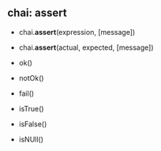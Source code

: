 ##  chai: assert

* chai.<b class="imp">assert</b>(expression, [message])
* chai.<b class="imp">assert</b>(actual, expected, [message])


* ok()
* notOk()
* fail()
* isTrue()
* isFalse()
* isNUll()
